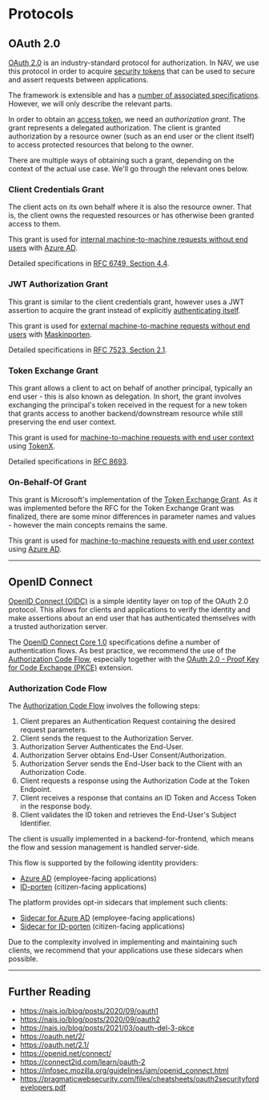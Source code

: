 # Protocols

## OAuth 2.0

[OAuth 2.0](https://oauth.net/2/) is an industry-standard protocol for authorization. In NAV, we use this protocol in
order to acquire
[security tokens](tokens.md) that can be used to secure and assert requests between applications.

The framework is extensible and has a [number of associated specifications](https://oauth.net/specs/). However, we will
only describe the relevant parts.

In order to obtain an [access token](tokens.md#access-token), we need an _authorization grant_. The grant represents a
delegated authorization. The client is granted authorization by a resource owner (such as an end user or the client
itself) to access protected resources that belong to the owner.

There are multiple ways of obtaining such a grant, depending on the context of the actual use case. We'll go through the
relevant ones below.

### Client Credentials Grant

The client acts on its own behalf where it is also the resource owner. That is, the client owns the requested resources
or has otherwise been granted access to them.

This grant is used
for [internal machine-to-machine requests without end users](../README.md#3-my-application-performs-machine-to-machine-requests-without-any-end-user-context)
with [Azure AD](../azure-ad/usage.md#oauth-20-client-credentials-grant).

Detailed specifications in [RFC 6749, Section 4.4](https://datatracker.ietf.org/doc/html/rfc6749#section-4.4).

### JWT Authorization Grant

This grant is similar to the client credentials grant, however uses a JWT assertion to acquire the grant instead of
explicitly [authenticating itself](actors.md#client-authentication).

This grant is used for [external machine-to-machine requests without end users](../README.md#32-external)
with [Maskinporten](../maskinporten/client.md).

Detailed specifications in [RFC 7523, Section 2.1](https://datatracker.ietf.org/doc/html/rfc7523#section-2.1).

### Token Exchange Grant

This grant allows a client to act on behalf of another principal, typically an end user - this is also known as
delegation. In short, the grant involves exchanging the principal's token received in the request for a new token that
grants access to another backend/downstream resource while still preserving the end user context.

This grant is used
for [machine-to-machine requests with end user context](../README.md#2-my-application-performs-machine-to-machine-requests-with-an-end-user-context)
using [TokenX](../tokenx.md).

Detailed specifications in [RFC 8693](https://datatracker.ietf.org/doc/html/rfc8693/).

### On-Behalf-Of Grant

This grant is Microsoft's implementation of the [Token Exchange Grant](#token-exchange-grant). As it was implemented
before the RFC for the Token Exchange Grant was finalized, there are some minor differences in parameter names and 
values - however the main concepts remains the same.

This grant is used
for [machine-to-machine requests with end user context](../README.md#2-my-application-performs-machine-to-machine-requests-with-an-end-user-context)
using [Azure AD](../azure-ad/usage.md#oauth-20-on-behalf-of-grant).

---

## OpenID Connect

[OpenID Connect (OIDC)](https://openid.net/connect/) is a simple identity layer on top of the OAuth 2.0 protocol. This
allows for clients and applications to verify the identity and make assertions about an end user that has authenticated
themselves with a trusted authorization server.

The [OpenID Connect Core 1.0](https://openid.net/specs/openid-connect-core-1_0.html) specifications define a number of
authentication flows. As best practice, we recommend the use of the [Authorization Code Flow](#authorization-code-flow),
especially together with the [OAuth 2.0 - Proof Key for Code Exchange (PKCE)](https://oauth.net/2/pkce/) extension.

### Authorization Code Flow

The [Authorization Code Flow](https://openid.net/specs/openid-connect-core-1_0.html#CodeFlowAuth) involves the following
steps:

1. Client prepares an Authentication Request containing the desired request parameters.
2. Client sends the request to the Authorization Server.
3. Authorization Server Authenticates the End-User.
4. Authorization Server obtains End-User Consent/Authorization.
5. Authorization Server sends the End-User back to the Client with an Authorization Code.
6. Client requests a response using the Authorization Code at the Token Endpoint.
7. Client receives a response that contains an ID Token and Access Token in the response body.
8. Client validates the ID token and retrieves the End-User's Subject Identifier.

The client is usually implemented in a backend-for-frontend, which means the flow and session management is handled
server-side.

This flow is supported by the following identity providers:

- [Azure AD](../azure-ad/usage.md#openid-connect-authorization-code-flow) (employee-facing applications)
- [ID-porten](../idporten/README.md) (citizen-facing applications)

The platform provides opt-in sidecars that implement such clients:

- [Sidecar for Azure AD](../azure-ad/sidecar.md) (employee-facing applications)
- [Sidecar for ID-porten](../idporten/sidecar.md) (citizen-facing applications)

Due to the complexity involved in implementing and maintaining such clients, we recommend that your applications use 
these sidecars when possible. 

---

## Further Reading

- <https://nais.io/blog/posts/2020/09/oauth1>
- <https://nais.io/blog/posts/2020/09/oauth2>
- <https://nais.io/blog/posts/2021/03/oauth-del-3-pkce>
- <https://oauth.net/2/>
- <https://oauth.net/2.1/>
- <https://openid.net/connect/>
- <https://connect2id.com/learn/oauth-2>
- <https://infosec.mozilla.org/guidelines/iam/openid_connect.html>
- <https://pragmaticwebsecurity.com/files/cheatsheets/oauth2securityfordevelopers.pdf>
